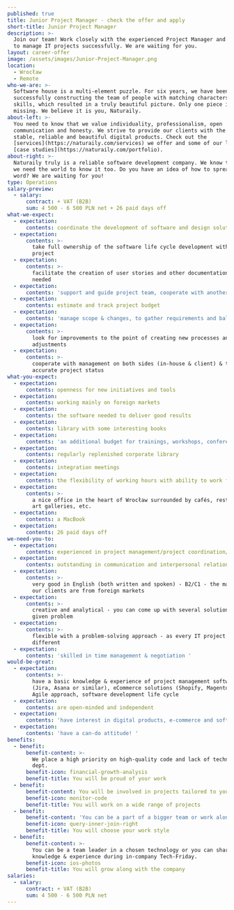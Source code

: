 ```yaml
---
published: true
title: Junior Project Manager - check the offer and apply
short-title: Junior Project Manager
description: >-
  Join our team! Work closely with the experienced Project Manager and learn how
  to manage IT projects successfully. We are waiting for you.
layout: career-offer
image: /assets/images/Junior-Project-Manager.png
location:
  - Wrocław
  - Remote
who-we-are: >-
  Software house is a multi-element puzzle. For six years, we have been
  successfully constructing the team of people with matching characters and
  skills, which resulted in a truly beautiful picture. Only one piece is
  missing. We believe it is you, Naturaily.
about-left: >-
  You need to know that we value individuality, professionalism, open
  communication and honesty. We strive to provide our clients with the best,
  stable, reliable and beautiful digital products. Check out the
  [services](https://naturaily.com/services) we offer and some of our latest
  [case studies](https://naturaily.com/portfolio).
about-right: >-
  Naturaily truly is a reliable software development company. We know that, and
  we need the world to know it too. Do you have an idea of how to spread the
  word? We are waiting for you!
type: Operations
salary-preview:
  - salary:
      contract: + VAT (B2B)
      sum: 4 500 - 6 500 PLN net + 26 paid days off
what-we-expect:
  - expectation:
      contents: coordinate the development of software and design solutions
  - expectation:
      contents: >-
        take full ownership of the software life cycle development within the
        project
  - expectation:
      contents: >-
        facilitate the creation of user stories and other documentation if
        needed
  - expectation:
      contents: 'support and guide project team, cooperate with another project manager'
  - expectation:
      contents: estimate and track project budget
  - expectation:
      contents: 'manage scope & changes, to gather requirements and balance priorities'
  - expectation:
      contents: >-
        look for improvements to the point of creating new processes and
        adjustments
  - expectation:
      contents: >-
        cooperate with management on both sides (in-house & client) & to provide
        accurate project status
what-you-expect:
  - expectation:
      contents: openness for new initiatives and tools
  - expectation:
      contents: working mainly on foreign markets
  - expectation:
      contents: the software needed to deliver good results
  - expectation:
      contents: library with some interesting books
  - expectation:
      contents: 'an additional budget for trainings, workshops, conferences, etc.'
  - expectation:
      contents: regularly replenished corporate library
  - expectation:
      contents: integration meetings
  - expectation:
      contents: the flexibility of working hours with ability to work full remotely
  - expectation:
      contents: >-
        a nice office in the heart of Wrocław surrounded by cafés, restaurants,
        art galleries, etc.
  - expectation:
      contents: a MacBook
  - expectation:
      contents: 26 paid days off
we-need-you-to:
  - expectation:
      contents: experienced in project management/project coordination/PMO
  - expectation:
      contents: outstanding in communication and interpersonal relations
  - expectation:
      contents: >-
        very good in English (both written and spoken) - B2/C1 - the majority of
        our clients are from foreign markets
  - expectation:
      contents: >-
        creative and analytical - you can come up with several solutions to a
        given problem
  - expectation:
      contents: >-
        flexible with a problem-solving approach - as every IT project is
        different
  - expectation:
      contents: 'skilled in time management & negotiation '
would-be-great:
  - expectation:
      contents: >-
        have a basic knowledge & experience of project management software
        (Jira, Asana or similar), eCommerce solutions (Shopify, Magento etc.),
        Agile approach, software development life cycle
  - expectation:
      contents: are open-minded and independent
  - expectation:
      contents: 'have interest in digital products, e-commerce and software development'
  - expectation:
      contents: 'have a can-do attitude! '
benefits:
  - benefit:
      benefit-content: >-
        We place a high priority on high-quality code and lack of technical
        dept.
      benefit-icon: financial-growth-analysis
      benefit-title: You will be proud of your work
  - benefit:
      benefit-content: You will be involved in projects tailored to your level of expertise.
      benefit-icon: monitor-code
      benefit-title: You will work on a wide range of projects
  - benefit:
      benefit-content: 'You can be a part of a bigger team or work alone, if you prefer.'
      benefit-icon: query-inner-join-right
      benefit-title: You will choose your work style
  - benefit:
      benefit-content: >-
        You can be a team leader in a chosen technology or you can share your
        knowledge & experience during in-company Tech-Friday.
      benefit-icon: ios-photos
      benefit-title: You will grow along with the company
salaries:
  - salary:
      contract: + VAT (B2B)
      sum: 4 500 - 6 500 PLN net
---
```


